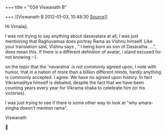 +++
title = "034 Viswanath B"

+++
[[Viswanath B	2012-01-03, 10:48:30 [Source](https://groups.google.com/g/samskrita/c/LK1DSKjM9Zs)]]



Hi Vimalaji,  
  
I was not trying to say anything about dasavatara at all, I was just mentioning that Raghuvamsa does portray Rama as Vishnu himself. Like your translation said, Vishnu says , " I being born as son of Dasaratha ....", does mean this. If there is a different definition of avatar, i stand excused for not knowing :-).  
  
on the topic that the 'navaratna' is not commonly agreed upon, I note with humor, that in a nation of more than a billion different minds, hardly anything is commonly accepted. I agree. We have no agreed upon history. In fact Vikramaditya himself is debated, despite the fact that we have been counting years every year for Vikrama shaka to celebrate him (or his victories).  
  
I was just trying to see if there is some other way to look at "why amara-singha doesn't mention rama".  
  
Viswanath



